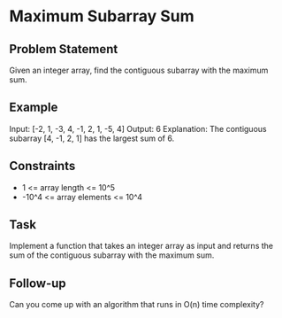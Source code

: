 # Maximum Subarray Sum

## Problem Statement

Given an integer array, find the contiguous subarray with the maximum sum.

## Example

Input: [-2, 1, -3, 4, -1, 2, 1, -5, 4]
Output: 6
Explanation: The contiguous subarray [4, -1, 2, 1] has the largest sum of 6.

## Constraints

- 1 <= array length <= 10^5
- -10^4 <= array elements <= 10^4

## Task

Implement a function that takes an integer array as input and returns the sum of the contiguous subarray with the maximum sum.

## Follow-up

Can you come up with an algorithm that runs in O(n) time complexity?
